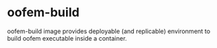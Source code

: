 # oofem-build

oofem-build image provides deployable (and replicable) environment to build oofem executable inside a container.

